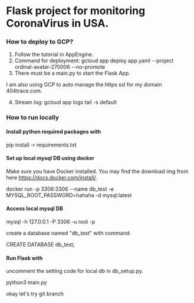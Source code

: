 # Flask project for monitoring CoronaVirus in USA.

### How to deploy to GCP?
1. Follow the tutorial in AppEngine.
2. Command for deployment: gcloud app deploy app.yaml --project ordinal-avatar-270006 --no-promote
3. There must be a main.py to start the Flask App.

I am also using GCP to auto manage the https ssl for my domain 404trace.com.

4. Stream log: gcloud app logs tail -s default

### How to run locally

#### Install python required packages with 
pip install -r requirements.txt

#### Set up local mysql DB using docker
Make sure you have Docker installed. You may find the download img from here https://docs.docker.com/install/.

docker run -p 3306:3306 --name db_test -e MYSQL_ROOT_PASSWORD=hahaha -d mysql:latest

#### Access local mysql DB
mysql -h 127.0.0.1 -P 3306 -u root -p

create a database named "db_test" with command:

CREATE DATABASE db_test;


#### Run Flask with
uncomment the setting code for local db in db_setup.py.

python3 main.py


okay let's try git branch